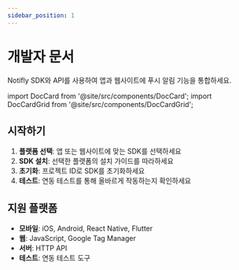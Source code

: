 ```yaml
---
sidebar_position: 1
---
```


# 개발자 문서

Notifly SDK와 API를 사용하여 앱과 웹사이트에 푸시 알림 기능을 통합하세요.

import DocCard from '@site/src/components/DocCard';
import DocCardGrid from '@site/src/components/DocCardGrid';

<div className="doccards-blue">
<DocCardGrid cols={2}>
  <DocCard
    title="Client SDK"
    description="다양한 플랫폼용 클라이언트 SDK"
    href="/developer-docs/sdk/client-sdk"
    icon="📱"
  />
  <DocCard
    title="HTTP API"
    description="서버에서 직접 알림 발송 및 사용자 관리"
    href="/developer-docs/http-api"
    icon="🔗"
  />
</DocCardGrid>
</div>

## 시작하기

1. **플랫폼 선택**: 앱 또는 웹사이트에 맞는 SDK를 선택하세요
2. **SDK 설치**: 선택한 플랫폼의 설치 가이드를 따라하세요
3. **초기화**: 프로젝트 ID로 SDK를 초기화하세요
4. **테스트**: 연동 테스트를 통해 올바르게 작동하는지 확인하세요

## 지원 플랫폼

- **모바일**: iOS, Android, React Native, Flutter
- **웹**: JavaScript, Google Tag Manager
- **서버**: HTTP API
- **테스트**: 연동 테스트 도구